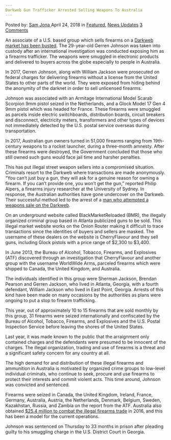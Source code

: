 ```yaml
---
Darkweb Gun Trafficker Arrested Selling Weapons To Australia
---
```

<article class="post-listing post-25484 post type-post status-publish format-standard has-post-thumbnail hentry category-deepdot-news category-news-updates tag-arrested tag-australia tag-darkweb tag-gun tag-selling tag-trafficker tag-weapons">
    <div class="post-inner">
    <p class="post-meta">
    <span>Posted by: <a href="https://www.deepdotweb.com/author/samjona/" title="">Sam Jona </a></span>
    <span>April 24, 2018</span>
    <span>in <a href="https://www.deepdotweb.com/category/deepdot-news/" rel="category tag">Featured</a>, <a href="https://www.deepdotweb.com/category/news-updates/" rel="category tag">News Updates</a></span>
    <span><a href="https://www.deepdotweb.com/2018/04/24/darkweb-gun-trafficker-arrested-selling-weapons-to-australia/#comments">3 Comments</a></span>
    </p>
    <div class="clear"></div>
    <div class="entry">
    <p>An associate of a U.S. based group which sells firearms on a <a href="http://www.dailymail.co.uk/news/article-5590871/Gun-trafficking-groups-selling-Australia-sentenced.html">Darkweb market has been busted</a>. The 29-year-old Gerren Johnson was taken into custody after an international investigation was conducted exposing him as a firearms trafficker. The weapons were smuggled in electronic products and delivered to buyers across the globe especially to people in Australia.</p>
    <p><a id="post-25484-_gjdgxs"></a> In 2017, Gerren Johnson, along with William Jackson were prosecuted on federal charges for delivering firearms without a license from the United States to other parts of the world. They were exposed from hiding behind the anonymity of the darknet in order to sell unlicensed firearms.</p>
    <p>Johnson was associated with an Armitage International Model Scarab Scorpion 9mm pistol seized in the Netherlands, and a Glock Model 17 Gen 4 9mm pistol which was headed for France. These firearms were smuggled as parcels inside electric switchboards, distribution boards, circuit breakers and disconnect, electricity meters, transformers and other types of devices not immediately detected by the U.S. postal service overseas during transportation.</p>
    <p>In 2017, Australian gun owners turned in 51,000 firearms ranging from 19th-century weapons to a rocket launcher, during a three-month amnesty. After these firearms were destroyed, the Government concluded that those who still owned such guns would face jail time and harsher penalties.</p>
    <p>This has put illegal street weapon sellers into a compromised situation. Criminals resort to the Darkweb where transactions are made anonymously. “You can’t just buy a gun, they will ask for a genuine reason for owning a firearm. If you can’t provide one, you won’t get the gun,” reported Philip Alpers, a firearms injury researcher at the University of Sydney. In response, the Australian authorities have gone undercover on the Darkweb. Their successful method led to the arrest of a <a href="https://www.deepdotweb.com/2017/11/28/east-timor-veteran-jailed-darknet-weapon-purchase-attempt/">man who attempted a weapons sale on the Darkweb</a>.</p>
    <p>On an underground website called BlackMarketReloaded (BMR), the illegally organized criminal group based in Atlanta publicized guns to be sold. This illegal market website works on the Onion Router making it difficult to trace transactions since the identities of buyers and sellers are masked. The username of these dealers on the website is CherryFlavour and they sell guns, including Glock pistols with a price range of $2,300 to $3,400.</p>
    <p>In June 2013, the Bureau of Alcohol, Tobacco, Firearms, and Explosives (ATF) discovered through an investigation that CherryFlavour and another group with the username WorldWide Arms, parceled firearms which were shipped to Canada, the United Kingdom, and Australia.</p>
    <p>The individuals identified in this group were Sherman Jackson, Brendan Pearson and Gerren Jackson, who lived in Atlanta, Georgia, with a fourth defendant, William Jackson who lived in East Point, Georgia. Arrests of this kind have been made on many occasions by the authorities as plans were ongoing to put a stop to firearm trafficking.</p>
    <p>This year, out of approximately 10 to 15 firearms that are sold monthly by this group, 31 firearms were seized internationally and confiscated by the Bureau of Alcohol, Tobacco, Firearms, and Explosives and the U.S. Postal Inspection Service before leaving the shores of the United States.</p>
    <p>Last year, it was made known to the public that the arraignment only contained charges and the defendants were presumed to be innocent of the charges. The illegal organization, trading and use of firearms is a threat and a significant safety concern for any country at all.</p>
    <p>The high demand for and distribution of these illegal firearms and ammunition in Australia is motivated by organized crime groups to low-level individual criminals, who continue to seek, procure and use firearms to protect their interests and commit violent acts. This time around, Johnson was convicted and sentenced.</p>
    <p>Firearms were seized in Canada, the United Kingdom, Ireland, France, Germany, Australia, Austria, the Netherlands, Denmark, Belgium, Sweden, Kazakhstan, Russia, and Zambia on the report from the ATF. Australia also obtained <a href="https://www.deepdotweb.com/2016/08/02/australia-gets-25-4-million-combat-illegal-firearms-trade/">$25.4 million to combat the illegal firearms trade</a> in 2016, and this has been a model for the current operations.</p>
    <p>Johnson was sentenced on Thursday to 33 months in prison after pleading guilty to his smuggling charge in the U.S. District Court in Georgia.</p>
    <p>&nbsp;</p>
    </div>
    <span style="display:none"><a href="https://www.deepdotweb.com/tag/arrested/" rel="tag">arrested</a> <a href="https://www.deepdotweb.com/tag/australia/" rel="tag">australia</a> <a href="https://www.deepdotweb.com/tag/darkweb/" rel="tag">darkweb</a> <a href="https://www.deepdotweb.com/tag/gun/" rel="tag">gun</a> <a href="https://www.deepdotweb.com/tag/selling/" rel="tag">selling</a> <a href="https://www.deepdotweb.com/tag/trafficker/" rel="tag">trafficker</a> <a href="https://www.deepdotweb.com/tag/weapons/" rel="tag">weapons</a></span> <span style="display:none" class="updated">2018-04-24</span>
    <div style="display:none" class="vcard author" itemprop="author" itemscope itemtype="http://schema.org/Person"><strong class="fn" itemprop="name"><a href="https://www.deepdotweb.com/author/samjona/" title="Posts by Sam Jona" rel="author">Sam Jona</a></strong></div>
    </div>
</article>

